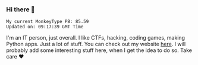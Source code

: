 ### Hi there 👋
<!-- PB START -->
```
My current MonkeyType PB: 85.59
Updated on: 09:17:39 GMT Time
```
<!-- PB END -->
I'm an IT person, just overall. I like CTFs, hacking, coding games, making Python apps. Just a lot of stuff.
You can check out my website [here](https://skill3472.github.io/).
I will probably add some interesting stuff here, when I get the idea to do so. Take care ❤️

